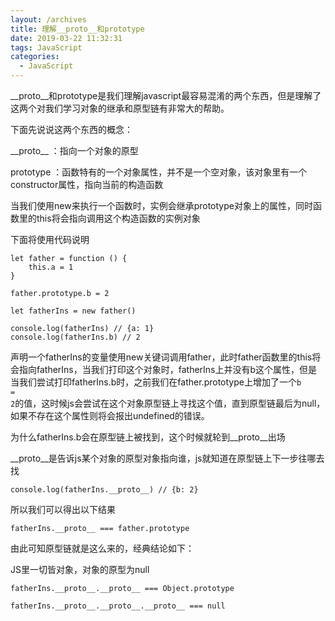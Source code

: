 ```yaml
---
layout: /archives
title: 理解__proto__和prototype
date: 2019-03-22 11:32:31
tags: JavaScript
categories:
  - JavaScript
---
```

\_\_proto\_\_和prototype是我们理解javascript最容易混淆的两个东西，但是理解了这两个对我们学习对象的继承和原型链有非常大的帮助。

下面先说说这两个东西的概念：

\_\_proto\_\_ ：指向一个对象的原型

prototype ：函数特有的一个对象属性，并不是一个空对象，该对象里有一个constructor属性，指向当前的构造函数

当我们使用new来执行一个函数时，实例会继承prototype对象上的属性，同时函数里的this将会指向调用这个构造函数的实例对象

下面将使用代码说明

```
let father = function () {
    this.a = 1
}

father.prototype.b = 2

let fatherIns = new father()

console.log(fatherIns) // {a: 1}
console.log(fatherIns.b) // 2
```

声明一个fatherIns的变量使用new关键词调用father，此时father函数里的this将会指向fatherIns，当我们打印这个对象时，fatherIns上并没有b这个属性，但是当我们尝试打印fatherIns.b时，之前我们在father.prototype上增加了一个<code>b = 2</code>的值，这时候js会尝试在这个对象原型链上寻找这个值，直到原型链最后为null，如果不存在这个属性则将会报出undefined的错误。

为什么fatherIns.b会在原型链上被找到，这个时候就轮到\_\_proto\_\_出场

\_\_proto\_\_是告诉js某个对象的原型对象指向谁，js就知道在原型链上下一步往哪去找

```
console.log(fatherIns.__proto__) // {b: 2}
```

所以我们可以得出以下结果

```
fatherIns.__proto__ === father.prototype
```

由此可知原型链就是这么来的，经典结论如下：

JS里一切皆对象，对象的原型为null

```
fatherIns.__proto__.__proto__ === Object.prototype

fatherIns.__proto__.__proto__.__proto__ === null
```
